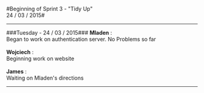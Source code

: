 #Beginning of Sprint 3 - "Tidy Up" <br> 24 / 03 / 2015#

----
###Tuesday - 24 / 03 / 2015###
**Mladen** : <br>Began to work on authentication server. No Problems so far<br><br>
**Wojciech** : <br>Beginning work on website<br><br>
**James** : <br>Waiting on Mladen's directions<br>
****
